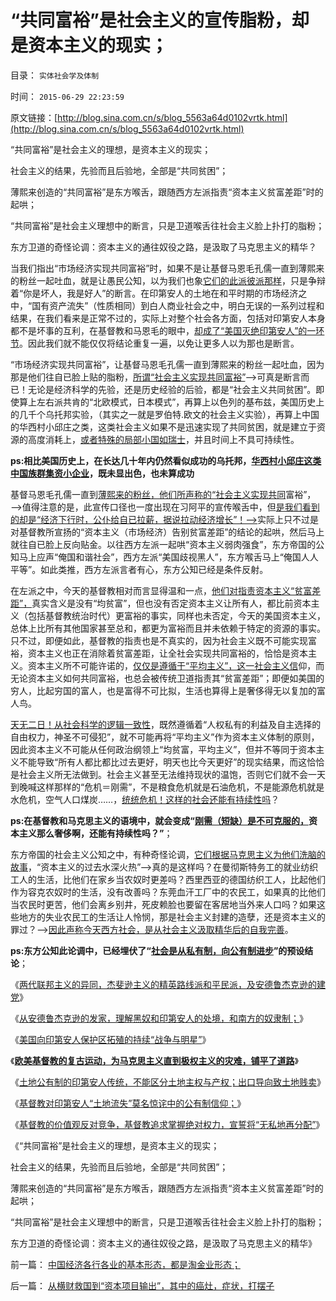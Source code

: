 # “共同富裕”是社会主义的宣传脂粉，却是资本主义的现实；

目录： `实体社会学及体制` 

时间： `2015-06-29 22:23:59` 

原文链接：[http://blog.sina.com.cn/s/blog_5563a64d0102vrtk.html](http://blog.sina.com.cn/s/blog_5563a64d0102vrtk.html)

“共同富裕”是社会主义的理想，是资本主义的现实；

社会主义的结果，先验而且后验地，全部是“共同贫困”；

薄熙来创造的“共同富裕”是东方喉舌，跟随西方左派指责“资本主义贫富差距”时的起哄；

“共同富裕”是社会主义理想中的断言，只是卫道喉舌往社会主义脸上扑打的脂粉；

东方卫道的奇怪论调：资本主义的通往奴役之路，是汲取了马克思主义的精华？

当我们指出“市场经济实现共同富裕”时，如果不是让基督马恩毛孔儒一直到薄熙来的粉丝一起吐血，就是让愚民公知，以为我们也象[它们的此派彼派那样](../../../2014/3/27/所谓“主义”一般情况下就是“虚拟人格”“此派彼派”.md)，只是争辩着“你是坏人，我是好人”的断言。在印第安人的土地在和平时期的市场经济之中，“国有资产流失”（性质相同）到白人商业社会之中，明白无误的一系列过程和结果，在我们看来是正常不过的，实际上对整个社会各方面，包括对印第安人本身都不是坏事的互利，在基督教和马恩毛的眼中，[却成了“美国灭绝印第安人”的一环节](../../../2009/7/6/美国残酷屠杀印第安人的历史真相.md)。因此我们就不能仅仅将结论重复一遍，以免让更多人以为那也是断言。

“市场经济实现共同富裕”，让基督马恩毛孔儒一直到薄熙来的粉丝一起吐血，因为那是他们往自已脸上贴的脂粉，[所谓“社会主义实现共同富裕”](../../../2011/9/22/公有制不收税，没有税负痛苦.md)——>可真是断言而已！无论是经济科学的先验，还是历史经验的后验，都是“社会主义共同贫困”。即使算上左右派共肯的“北欧模式，日本模式”，再算上以色列的基布兹，美国历史上的几千个乌托邦实验，（其实之一就是罗伯特.欧文的社会主义实验），再算上中国的华西村小邱庄之类，这类社会主义如果不是迅速实现了共同贫困，就是建立于资源的高度消耗上，[或者特殊的局部小国如瑞士](../../../2014/1/4/社会经济的富裕与民主和国家大小的关系；.md)，并且时间上不具可持续性。

**ps:相比美国历史上，在长达几十年内仍然看似成功的乌托邦，[华西村小邱庄这类中国族群集资小企业](../../../2013/3/28/华西村是非典型的民营寡头.md)，既未显出色，也未算成功**

基督马恩毛孔儒一直到[薄熙来的粉丝，他们所声称的“社会主义实现共同](../../../2013/1/22/提高社会福利反而促进大革命到来.md)富裕”，——>值得注意的是，此宣传口径也一度出现在习阿平的宣传喉舌中，但[是我们看到的却是“经济下行时，公仆给自已拉薪，据说拉动经济增长”！——>](../../../2015/6/27/“公仆加薪，法团自利”正是民粹的政治诉求；.md)实际上只不过是对基督教所宣扬的“资本主义（市场经济）告别贫富差距”的结论的起哄，然后马上就往自已脸上反向贴金。以往西方左派一起哄“资本主义弱肉强食”，东方帝国的公知马上应声“俺国和谐社会”，西方左派“美国歧视黑人”，东方喉舌马上“俺国人人平等”。如此类推，西方左派言者有心，东方公知已经是条件反射。

在左派之中，今天的基督教相对而言显得温和一点，[他们对指责资本主义“贫富差距”，](../../../2014/1/21/基督教在全世界都是相当左倾的群体，梵蒂冈的马克思主义宣言.md)真实含义是没有“均贫富”，但也没有否定资本主义让所有人，都比前资本主义（包括基督教统治时代）更富裕的事实，同样也未否定，今天的美国资本主义，总体上比所有其他国家甚至总和，都更为富裕而且并未依赖于特定的资源的事实。只不过，即便如此，基督教的指责也是不真实的，因为社会主义既不可能实现富裕，资本主义也正在消除着贫富差距，让全社会实现共同富裕的，恰恰是资本主义。资本主义所不可能许诺的，[仅仅是遵循于“平均主义”，这一社会主义信](../../../2010/2/1/老百姓不是邪恶的免疫体.md)仰，而无论资本主义如何共同富裕，也总会被传统卫道指责其“贫富差距”；即便如美国的穷人，比起穷国的富人，也是富得不可比拟，生活也算得上是奢侈得无以复加的富人鸟。

[天无二日！从社会科学的逻辑一致性](../../../2014/9/29/科学逻辑中的集合论（数学）和系统论（工程技术）.md)，既然遵循着“人权私有的利益及自主选择的自由权力，神圣不可侵犯”，就不可能再将“平均主义”作为资本主义体制的原则，因此资本主义不可能从任何政治纲领上“均贫富，平均主义”，但并不等同于资本主义不能导致“所有人都比都比过去更好，明天也比今天更好”的现实结果，而这恰恰是社会主义所无法做到。社会主义甚至无法维持现状的温饱，否则它们就不会一天到晚喊这样那样的“危机＝刚需”，不是粮食危机就是石油危机，不是能源危机就是水危机，空气人口煤炭……，[统统危机！这样的社会还能有持续性吗](../../../2014/8/17/“刚需”论证了马克思主义，肯定了计划经济，否定了市场的经济学；.md)？

**ps:在基督教和马克思主义的语境中，就会变成“[刚需（短缺）是不可克服的，](../../../2015/5/4/刚需定律，刚需与市场经济发展程度的负相关；.md)资本主义那么奢侈啊，还能有持续性吗？”**；

东方帝国的社会主义公知之中，有种奇怪论调，[它们根据马克思主义为他们洗脑的故事](../../../2011/12/12/英国工业革命时的社会结构和农民处境.md)，“资本主义的过去水深火热”——>真的是这样吗？在曼彻斯特务工的就业纺织工人的生活，比他们在家乡当农奴时更差吗？西里西亚的德国纺织工人，比起他们作为容克农奴时的生活，没有改善吗？东莞血汗工厂中的农民工，如果真的比他们当农民时更苦，他们会离乡别井，死皮赖脸也要留在客居地当外来人口吗？如果这些地方的失业农民工的生活让人怜悯，那是社会主义封建的造孽，还是资本主义的罪过？——>[因此声称今天西方社会，是从社会主义汲取精华后的自我完善](../../../2013/5/3/社会主义的痼疾，无法界定“成本与效益”的逻辑关系.md)。

**ps:东方公知此论调中，已经埋伏了“[社会是从私有制，向公有制进步](../../../2011/5/17/人类发展从公有制走向私有制.md)”的预设结论**；

《[两代联邦主义的异同，杰斐逊主义的精英路线派和平民派，及安德鲁杰克逊的建党](../../../2015/6/22/杰斐逊主义的精英派和平民派，及安德鲁.杰克逊；.md)》

《[从安德鲁杰克逊的发家，理解黑奴和印第安人的处境，和南方的奴隶制；](../../../2015/6/23/从安德鲁杰克逊发家，理解奴隶制，黑奴和印第安人的处境.md)》

《[美国向印第安人保护区拓殖的持续“战争与明星”](../../../2015/6/24/美国向印第安人保护区拓殖的持续“战争与明星”；.md)》

《**[欧美基督教的复古运动，为马克思主义直到极权主义的灾难，铺平了道路](../../../2015/6/25/美国基督教的第二次左派狂热，对美国早期历史的影响；.md)**》

《[土地公有制的印第安人传统，不能区分土地主权与产权；出口导向致土地贱卖](../../../2015/6/26/为什么印第安人在和平贸易中，更大量地丧失土地？.md)》

《[基督教对印第安人“土地流失”莫名惊诧中的公有制信仰；](../../../2015/6/27/基督教对印第安人“土地流失”莫名惊诧中的公有制信仰；.md)》

《[基督教的价值观反对竞争，基督教追求掌握绝对权力，宣誓将“无私地再分配”](../../../2015/6/28/基督教信仰在现实竞争下的土崩瓦解，四分五裂，百足之虫，死而未僵.md)》

《“共同富裕”是社会主义的理想，是资本主义的现实；

社会主义的结果，先验而且后验地，全部是“共同贫困”；

薄熙来创造的“共同富裕”是东方喉舌，跟随西方左派指责“资本主义贫富差距”时的起哄；

“共同富裕”是社会主义理想中的断言，只是卫道喉舌往社会主义脸上扑打的脂粉；

东方卫道的奇怪论调：资本主义的通往奴役之路，是汲取了马克思主义的精华》

前一篇： [中国经济各行各业的基本形态，都是淘金业形态；](../../../2015/7/21/中国经济各行各业的基本形态，都是淘金业形态；.md)

后一篇： [从横财救国到“资本项目输出”，其中的癌灶，症状，打摆子](../../../2015/5/24/从横财救国到“资本项目输出”，其中的癌灶，症状，打摆子.md)


